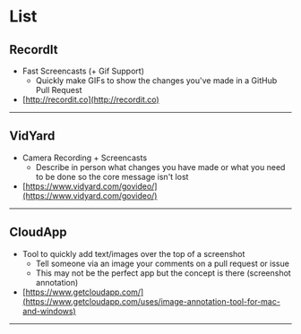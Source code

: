 # List

## RecordIt
* Fast Screencasts (+ Gif Support)
  * Quickly make GIFs to show the changes you've made in a GitHub Pull Request
* [http://recordit.co](http://recordit.co)

---

## VidYard
* Camera Recording + Screencasts
  * Describe in person what changes you have made or what you need to be done so the core message isn't lost
* [https://www.vidyard.com/govideo/](https://www.vidyard.com/govideo/)

---

## CloudApp
* Tool to quickly add text/images over the top of a screenshot
  * Tell someone via an image your comments on a pull request or issue
  * This may not be the perfect app but the concept is there (screenshot annotation)
* [https://www.getcloudapp.com/](https://www.getcloudapp.com/uses/image-annotation-tool-for-mac-and-windows)

---
